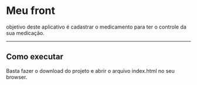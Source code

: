 # Meu front

objetivo deste aplicativo é cadastrar o medicamento para ter o controle da sua medicação.

---
## Como executar

Basta fazer o download do projeto e abrir o arquivo index.html no seu browser.

    
